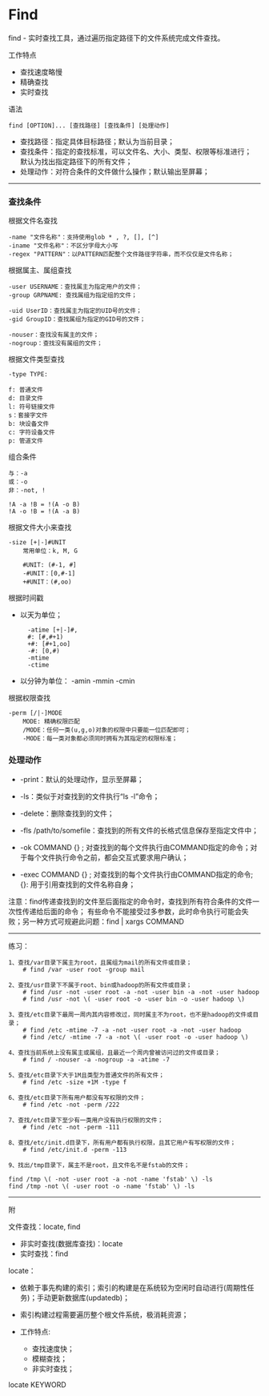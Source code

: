 # Find

find - 实时查找工具，通过遍历指定路径下的文件系统完成文件查找。

工作特点
- 查找速度略慢
- 精确查找
- 实时查找

语法

	find [OPTION]... [查找路径] [查找条件] [处理动作]

- 查找路径：指定具体目标路径；默认为当前目录；
- 查找条件：指定的查找标准，可以文件名、大小、类型、权限等标准进行；\
  默认为找出指定路径下的所有文件；
- 处理动作：对符合条件的文件做什么操作；默认输出至屏幕；

---

### 查找条件

根据文件名查找

	-name "文件名称"：支持使用glob * , ?, [], [^]
	-iname "文件名称"：不区分字母大小写
	-regex "PATTERN"：以PATTERN匹配整个文件路径字符串，而不仅仅是文件名称；

根据属主、属组查找

	-user USERNAME：查找属主为指定用户的文件；
	-group GRPNAME: 查找属组为指定组的文件；

	-uid UserID：查找属主为指定的UID号的文件；
	-gid GroupID：查找属组为指定的GID号的文件；

	-nouser：查找没有属主的文件；
	-nogroup：查找没有属组的文件；

根据文件类型查找

	-type TYPE:

	f: 普通文件
	d: 目录文件
	l: 符号链接文件
	s：套接字文件
	b: 块设备文件
	c: 字符设备文件
	p: 管道文件

组合条件

	与：-a
	或：-o
	非：-not, !

	!A -a !B = !(A -o B)
	!A -o !B = !(A -a B)

根据文件大小来查找

	-size [+|-]#UNIT
		常用单位：k, M, G

		#UNIT: (#-1, #]
		-#UNIT：[0,#-1]
		+#UNIT：(#,oo)

根据时间戳

- 以天为单位；

		-atime [+|-]#,
		#: [#,#+1)
		+#: [#+1,oo]
		-#: [0,#)
		-mtime
		-ctime

- 以分钟为单位：
		-amin
		-mmin
		-cmin

根据权限查找

	-perm [/|-]MODE
		MODE: 精确权限匹配
		/MODE：任何一类(u,g,o)对象的权限中只要能一位匹配即可；
		-MODE：每一类对象都必须同时拥有为其指定的权限标准；

### 处理动作

- -print：默认的处理动作，显示至屏幕；

- -ls：类似于对查找到的文件执行“ls -l”命令；
- -delete：删除查找到的文件；

- -fls /path/to/somefile：查找到的所有文件的长格式信息保存至指定文件中；

- -ok COMMAND {} \; 对查找到的每个文件执行由COMMAND指定的命令；对于每个文件执行命令之前，都会交互式要求用户确认；

- -exec COMMAND {} \; 对查找到的每个文件执行由COMMAND指定的命令; {}: 用于引用查找到的文件名称自身；

注意：find传递查找到的文件至后面指定的命令时，查找到所有符合条件的文件一次性传递给后面的命令；
有些命令不能接受过多参数，此时命令执行可能会失败；另一种方式可规避此问题：find | xargs COMMAND

---

练习：

	1、查找/var目录下属主为root，且属组为mail的所有文件或目录；
		# find /var -user root -group mail

	2、查找/usr目录下不属于root、bin或hadoop的所有文件或目录；
		# find /usr -not -user root -a -not -user bin -a -not -user hadoop
		# find /usr -not \( -user root -o -user bin -o -user hadoop \)

	3、查找/etc目录下最周一周内其内容修改过，同时属主不为root，也不是hadoop的文件或目录；
		# find /etc -mtime -7 -a -not -user root -a -not -user hadoop
		# find /etc/ -mtime -7 -a -not \( -user root -o -user hadoop \)

	4、查找当前系统上没有属主或属组，且最近一个周内曾被访问过的文件或目录；
		# find / -nouser -a -nogroup -a -atime -7

	5、查找/etc目录下大于1M且类型为普通文件的所有文件；
		# find /etc -size +1M -type f

	6、查找/etc目录下所有用户都没有写权限的文件；
		# find /etc -not -perm /222

	7、查找/etc目录下至少有一类用户没有执行权限的文件；
		# find /etc -not -perm -111

	8、查找/etc/init.d目录下，所有用户都有执行权限，且其它用户有写权限的文件；
		# find /etc/init.d -perm -113

	9、找出/tmp目录下，属主不是root，且文件名不是fstab的文件；

	find /tmp \( -not -user root -a -not -name 'fstab' \) -ls
	find /tmp -not \( -user root -o -name 'fstab' \) -ls

---
附

文件查找：locate, find

- 非实时查找(数据库查找)：locate
- 实时查找：find

locate：

- 依赖于事先构建的索引；索引的构建是在系统较为空闲时自动进行(周期性任务)；手动更新数据库(updatedb)；

- 索引构建过程需要遍历整个根文件系统，极消耗资源；

- 工作特点:
	- 查找速度快；
	- 模糊查找；
	- 非实时查找；

locate KEYWORD
